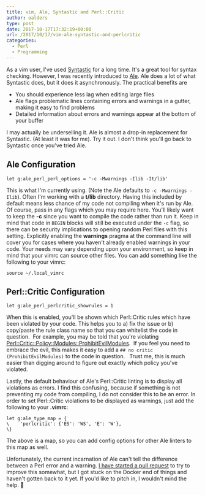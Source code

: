 ```yaml
---
title: vim, Ale, Syntastic and Perl::Critic
author: oalders
type: post
date: 2017-10-17T17:32:19+00:00
url: /2017/10/17/vim-ale-syntastic-and-perlcritic
categories:
  - Perl
  - Programming
---
```

As a vim user, I've used [Syntastic][1] for a long time. It's a great tool for syntax checking. However, I was recently introduced to [Ale][2]. Ale does a lot of what Syntastic does, but it does it asynchronously. The practical benefits are

  * You should experience less lag when editing large files
  * Ale flags problematic lines containing errors and warnings in a gutter, making it easy to find problems
  * Detailed information about errors and warnings appear at the bottom of your buffer

I may actually be underselling it. Ale is almost a drop-in replacement for Syntastic. (At least it was for me). Try it out. I don't think you'll go back to Syntastic once you've tried Ale.

## Ale Configuration

```vim
let g:ale_perl_perl_options = '-c -Mwarnings -Ilib -It/lib'
```

This is what I'm currently using. (Note the Ale defaults to `-c -Mwarnings -Ilib`). Often I'm working with a **t/lib** directory. Having this included by default means less chance of my code not compiling when it's run by Ale. Of course, pass in any flags which you may require here. You'll likely want to keep the **-c** since you want to compile the code rather than run it. Keep in mind that code in `BEGIN` blocks will still be executed under the `-c` flag, so there can be security implications to opening random Perl files with this setting. Explicitly enabling the **warnings** pragma at the command line will cover you for cases where you haven't already enabled warnings in your code. Your needs may vary depending upon your environment, so keep in mind that your vimrc can source other files. You can add something like the following to your vimrc:

`source ~/.local_vimrc`

## Perl::Critic Configuration

```vim
let g:ale_perl_perlcritic_showrules = 1
```

When this is enabled, you'll be shown which Perl::Critic rules which have been violated by your code. This helps you to a) fix the issue or b) copy/paste the rule class name so that you can whitelist the code in question.  For example, you may be told that you're violating [Perl::Critic::Policy::Modules::ProhibitEvilModules][3].  If you feel you need to embrace the evil, this makes it easy to add a `## no critic (ProhibitEvilModules)` to the code in question.   Trust me, this is much easier than digging around to figure out exactly which policy you've violated.

Lastly, the default behaviour of Ale's Perl::Critic linting is to display all violations as errors. I find this confusing, because if something is not preventing my code from compiling, I do not consider this to be an error. In order to set Perl::Critic violations to be displayed as warnings, just add the following to your **.vimrc**:

```vim
let g:ale_type_map = {
\    'perlcritic': {'ES': 'WS', 'E': 'W'},
\}
```

The above is a map, so you can add config options for other Ale linters to this map as well.

Unfortunately, the current incarnation of Ale can't tell the difference between a Perl error and a warning. [I have started a pull request][4] to try to improve this somewhat, but I got stuck on the Docker end of things and haven't gotten back to it yet. If you'd like to pitch in, I wouldn't mind the help. 🙂

 [1]: https://github.com/vim-syntastic/syntastic
 [2]: https://github.com/w0rp/ale
 [3]: https://metacpan.org/pod/Perl::Critic::Policy::Modules::ProhibitEvilModules
 [4]: https://github.com/w0rp/ale/pull/933
